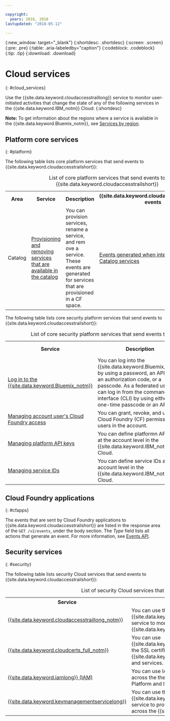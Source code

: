 ```yaml
---

copyright:
  years: 2016, 2018
lastupdated: "2018-05-12"

---
```


{:new_window: target="_blank"}
{:shortdesc: .shortdesc}
{:screen: .screen}
{:pre: .pre}
{:table: .aria-labeledby="caption"}
{:codeblock: .codeblock}
{:tip: .tip}
{:download: .download}



# Cloud services
{: #cloud_services}

Use the {{site.data.keyword.cloudaccesstraillong}} service to monitor user-initiated activities that change the state of any of the following services in the {{site.data.keyword.IBM_notm}} Cloud:
{:shortdesc}

**Note:** To get information about the regions where a service is available in the {{site.data.keyword.Bluemix_notm}}, see [Services by region](/docs/services/services_region.html#services_region).


## Platform core services
{: #platform}

The following table lists core platform services that send events to {{site.data.keyword.cloudaccesstrailshort}}:

<table>
  <caption>List of core platform services that send events to {{site.data.keyword.cloudaccesstrailshort}}</caption>
  <tr>
    <th>Area</th>
    <th>Service</th>
	  <th>Description</th>
	  <th>{{site.data.keyword.cloudaccesstrailshort}} events</th>
  </tr>
  <tr> 
    <td>Catalog</td>
    <td><a href="/docs/overview/ui.html#catalogcreate">Provisioning and removing services that are available in the catalog</a></td>
	  <td>You can provision services, rename a service, and rem ove a service. </br>These events are generated for services that are provisioned in a CF space. </td>
	  <td><a href="/docs/services/cloud-activity-tracker/services/platform.html#catalog">Events generated when interacting with Catalog services</a></td>
  </tr>
</table>

The following table lists core security platform services that send events to {{site.data.keyword.cloudaccesstrailshort}}:

<table>
  <caption>List of core security platform services that send events to {{site.data.keyword.cloudaccesstrailshort}}</caption>
  <tr>
    <th>Service</th>
	  <th>Description</th>
	  <th>{{site.data.keyword.cloudaccesstrailshort}} events</th>
  </tr>
  <tr> 
    <td><a href="/docs/iam/quickstart.html#getstarted">Log in to the {{site.data.keyword.Bluemix_notm}}</a></td>
	  <td>You can log into the {{site.data.keyword.Bluemix_notm}} by using a password, an API key, an authorization code, or a passcode. As a federated user, you can log in from the command-line interface (CLI) by using either a one-time passcode or an API key. </td>
	  <td><a href="/docs/services/cloud-activity-tracker/services/security_svcs.html#login">Events generated when a user or app logs in to the {{site.data.keyword.Bluemix_notm}}</a></td>
  </tr>
  <tr>
    <td><a href="docs/iam/mngcf.html#mngcf">Managing account user's Cloud Foundry access</a></td>
	  <td>You can grant, revoke, and update Cloud Foundry (CF) permissions to users in the account.</td>
	  <td><a href="/docs/services/cloud-activity-tracker/services/platform.html#cfroles">Events generated when managing CF roles in the account</a></td>
  </tr>
  <tr>
    <td><a href="/docs/iam/apikeys.html#platform-api-keys">Managing platform API keys</a></td>
	  <td>You can define platformn API keys at the account level in the {{site.data.keyword.IBM_notm}} Cloud.</td>
	  <td><a href="/docs/services/cloud-activity-tracker/services/security_svcs.html#platform_api_keys">Events generated when managing Platform API keys</a></td>
  </tr>  
  <tr>
    <td><a href="/docs/iam/serviceid.html#serviceids">Managing service IDs</a></td>
	  <td>You can define service IDs at the account level in the {{site.data.keyword.IBM_notm}} Cloud.</td>
	  <td><a href="/docs/services/cloud-activity-tracker/services/security_svcs.html#service_ids">Events generated when managing service IDs</a></td>
  </tr>  
</table>

## Cloud Foundry applications
{: #cfapps}

The events that are sent by Cloud Foundry applications to {{site.data.keyword.cloudaccesstrailshort}} are listed in the response area of the `GET /v2/events`, under the body section. The *Type* field lists all actions that generate an event. For more information, see [Events API](https://apidocs.cloudfoundry.org/270/events/list_all_events.html).



## Security services
{: #security}

The following table lists security Cloud services that send events to {{site.data.keyword.cloudaccesstrailshort}}:

<table>
  <caption>List of security Cloud services that send events to {{site.data.keyword.cloudaccesstrailshort}}</caption>
  <tr>
    <th>Service</th>
	  <th>Description</th>
	  <th>Monitoring cloud activity</th>
  </tr>
  <tr>
    <td><a href="/docs/services/cloud-activity-tracker/activity_tracker_ov.html#activity_tracker_ov">{{site.data.keyword.cloudaccesstraillong_notm}} </a></td>
	  <td>You can use the {{site.data.keyword.cloudaccesstrailshort}} service to monitor {{site.data.keyword.cloudaccesstraillong_notm}}. </td>
	  <td><a href="/docs/services/cloud-activity-tracker/services/at.html#at">Events generated by the {{site.data.keyword.cloudaccesstraillong_notm}} service</a></td>
  </tr>
  <tr> 
    <td><a href="/docs/services/certificate-manager/about.html#about-cloud-certs">{{site.data.keyword.cloudcerts_full_notm}} </a></td>
	  <td>You can use {{site.data.keyword.cloudcerts_short}} to manage the SSL certificates for your {{site.data.keyword.Bluemix_notm}}-based apps and services. </td>
	  <td><a href="/docs/services/cloud-activity-tracker/services/security_svcs.html#cert_mgr">Events generated by the {{site.data.keyword.cloudcerts_short}} service</a></td>
  </tr>
  <tr>
    <td><a href="/docs/iam/users_roles.html#userroles">{{site.data.keyword.iamlong}} (IAM) </a></td>
  	<td>You can use IAM to manage users and roles across the the {{site.data.keyword.Bluemix_notm}} Platform and Infrastructure services. </td>
	  <td><a href="/docs/services/cloud-activity-tracker/services/platform.html#cfroles">Events generated when you manage CF roles</a></td>
  </tr>
  <tr>
    <td><a href="/docs/services/keymgmt/index.html#getting-started-with-key-protect">{{site.data.keyword.keymanagementservicelong}}</a></td>
	  <td>You can use the {{site.data.keyword.keymanagementserviceshort}} service to provision encrypted keys for apps across the {{site.data.keyword.Bluemix_notm}}.</td>
	  <td><a href="/docs/services/cloud-activity-tracker/services/security_svcs.html#key_protect">Events generated by the {{site.data.keyword.keymanagementserviceshort}} service</a></td>
  </tr>
</table>







